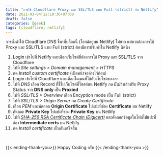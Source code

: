 ```yaml
---
title: "การใช้ Cloudflare Proxy และ SSL/TLS แบบ Full (strict) กับ Netlify"
date: 2021-03-04T12:10:36+07:00
draft: false
categories: [geek]
tags: [cloudflare, netlify]
---
```


การตั้งค่าให้ Cloudflare DNS ชี้มาที่บล็อกนี้ (โฮสต์อยู่บน Netlify) ไม่ยาก แต่หากต้องการใช้ Proxy และ SSL/TLS แบบ Full (strict) ต้องมีการปรับค่าใน Netlify นิดนึง <!--more-->

1. Login เข้าไปที่ Netlify และเลือกเว็บไซต์ที่ต้องการใช้ Proxy และ SSL/TLS จาก Cloudflare
2. ไปที่ _Site settings > Domain management > HTTPS_
3. กด _Install custom certificate_ (เปิดหน้าจอค้างไว้ก่อน)
4. Login เข้าไปที่ Cloudflare และเลือกโดเมนที่ใช้กับเว็บไซต์ของเรา
5. ไปที่ _DNS_ เลือก Record ที่ชี้ไปเว็บไซต์ที่โฮสต์บน Netlify กด _Edit_ แล้วปรับ Proxy Status จาก **DNS only** เป็น **Proxied**
6. ไปที่ _SSL/TLS > Overview_ เลือก Encyption mode เป็น Full (strict)
7. ไปที่ _SSL/TLS > Origin Server_ กด _Create Certificate_
8. เลือก _PEM_ และคัดลอก **Origin Certificate** ไปแปะที่ช่อง **Certificate** บน Netlify
9. คัดลอก **Private Key** ไปแปะที่ช่อง **Private Key** บน Netlify
10. ไปที่ _[SHA-256 RSA Certificate Chain (Digicert)](https://crt.sh/?d=2392142934)_ และคัดลอกข้อมูลในไฟล์ไปแปะที่ช่อง **Intermediate certs** บน Netlify
11. กด _Install certificate_ เป็นอันเสร็จสิ้น

&nbsp;

{{< ending-thank-you>}}
Happy Coding ครับ
{{< /ending-thank-you >}}
